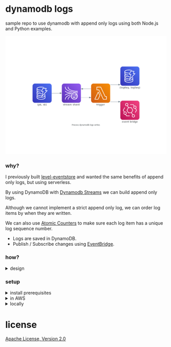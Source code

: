 # dynamodb logs

sample repo to use dynamodb with append only logs using both Node.js and Python examples.

![Process dynamodb-logs writes][diagram]

### why?

I previously built [level-eventstore](https://github.com/JamesKyburz/level-eventstore) and wanted the same benefits of append only logs, but using serverless.

By using DynamoDB with [Dynamodb Streams](https://docs.aws.amazon.com/amazondynamodb/latest/developerguide/Streams.html) we can build append only logs.

Although we cannot implement a strict append only log, we can order log items by when they are written.

We can also use [Atomic Counters](https://docs.aws.amazon.com/amazondynamodb/latest/developerguide/WorkingWithItems.html#WorkingWithItems.AtomicCounters) to make sure each log item has a unique log sequence number.

- Logs are saved in DynamoDB.
- Publish / Subscribe changes using [EventBridge](https://aws.amazon.com/eventbridge/).

### how?

<details>
  <summary>design</summary>

### writing to DynamoDB

example payload written to DynamoDB

```json
{
  "pk": "users#12#stream#tail",
  "sk": "1610121906-rnd",
  "type": "create",
  "log": "users",
  "entity": "stream-tail",
  "payload": {
    "id": "12",
    "name": "test"
  }
}
```

- pk (partition key) is `log name#id#stream#tail`
- sk (sort key) should be an ever increasing lexicographic value
  suggestion would be to use [ulid](https://github.com/ulid/spec) for the sort key
- type is the name of the event useful for event handlers
- log name of log
- payload must contain the id and optional extra fields
- entity must be `stream-tail`

When items are written to DynamoDB they are written to the DynamoDB stream in the order they are written.

The lambda is then triggered which will read these `stream-tail` log items and will write back to the DynamoDB table a new item with entity `stream` and a log sequence number which an atomic counter for each log

### lambda triggers

- [Node.js lambda trigger](./src/trigger.js)
- [Python lambda trigger](./src/trigger.py)

### event handlers triggered by EventBridge

- [Node.js event handler example](./src/handler.js)
- [Python event handler example](./src/handler.py)

</details>

### setup

<details>
  <summary>install prerequisites</summary>

### only required if using python

- [python 3.8.6](https://www.python.org/downloads/release/python-386)
- [virtualenv](https://virtualenv.pypa.io/en/latest/installation.html)

### only required to run locally in offline mode

- [docker](https://www.docker.io)
- [docker-compose](https://docs.docker.com/compose)

### required (serverless framework and tools)

- [nodejs](https://nodejs.org)

</details>

<details>
  <summary>in AWS</summary>

export AWS credentials before running `cli.sh`

### Node.js

```sh
npm i
./cli.sh
npx sls -c serverless-node.yml deploy
```

### Python

```sh
npm i
./cli.sh
rm -rf venv
virtualenv venv venv
. venv/bin/activate
pip3 install -r requirements.txt
npx sls -c serverless-python.yml deploy
rm -rf venv
```

Query DynamoDB

```sh
./cli.sh
npx dynamodb-query-cli \
  --region us-east-1
```

</details>

<details>
  <summary>locally</summary>

```sh
docker-compose up -d
npx sls --stage=local -c dynamodb.local.yml dynamodb migrate
```

### Node.js

```sh
npx sls --stage=local -c serverless-node.yml offline start
```

### Python

```sh
virtualenv venv venv
. venv/bin/activate
pip3 install -r requirements.txt
npx sls --stage=local -c serverless-python.yml offline start
```

Add item using aws cli

```sh
./cli.sh
export AWS_ACCESS_KEY_ID=x
export AWS_SECRET_ACCESS_KEY=x
export AWS_DEFAULT_REGION=us-east-1
aws dynamodb put-item \
  --table-name local-dynamodb-logs \
  --item "{\"pk\": { \"S\": \"users#12#stream#tail\" }, \"sk\": { \"S\": \"$(date '+%s')\" }, \"entity\": { \"S\": \"stream-tail\" }, \"ttl\": { \"N\": \"$(date '+%s' -d '+4 days')\" }}" \
  --endpoint http://localhost:8000
```

Query DynamoDB

```sh
./cli.sh
npx dynamodb-query-cli \
  --region us-east-1 \
  --endpoint http://localhost:8000
```

```sh
docker-compose down
```

</details>

# license

[Apache License, Version 2.0](LICENSE)

[diagram]: ./diagrams/dynamodb.png
